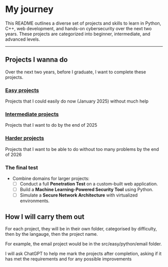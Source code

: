 # My journey

This README outlines a diverse set of projects and skills to learn in Python, C++, web development, and hands-on cybersecurity over the next two years. These projects are categorized into beginner, intermediate, and advanced levels.

---

## **Projects I wanna do**

Over the next two years, before I graduate, I want to complete these projects.

### [Easy projects](src/easy/PROJECTS.md)
Projects that I could easily do now (January 2025) without much help

### [Intermediate projects](src/intermediate/PROJECTS.md)
Projects that I want to do by the end of 2025

### [Harder projects](src/hard/PROJECTS.md)
Projects that I want to be able to do without too many problems by the end of 2026

### **The final test**
- Combine domains for larger projects:
  - [ ] Conduct a full **Penetration Test** on a custom-built web application.
  - [ ] Build a **Machine Learning-Powered Security Tool** using Python.
  - [ ] Simulate a **Secure Network Architecture** with virtualized environments.

## **How I will carry them out**
For each project, they will be in their own folder, categorised by difficulty, then by the langauge, then the project name. 

For example, the email project would be in the src/easy/python/email folder.

I will ask ChatGPT to help me mark the projects after completion, asking if it has met the requirements and for any possible improvements